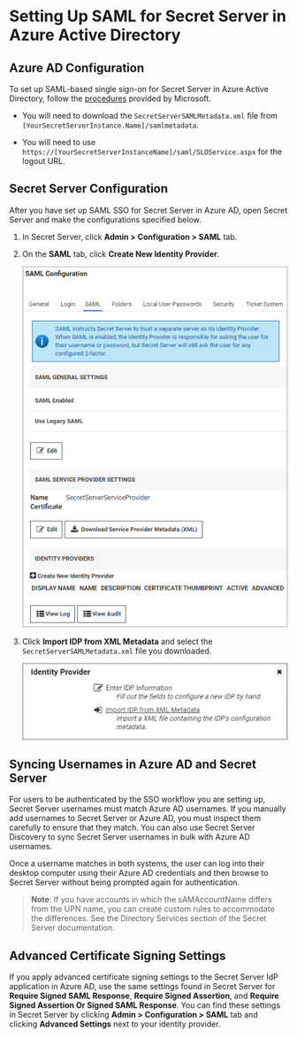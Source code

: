 [title]: # (Setting Up ADFS for SAML)
[tags]: # (directory services,active directory,sAMAccountName,UPN)
[priority]: # (1000)
[display]: # (all)

# Setting Up SAML for Secret Server in Azure Active Directory

## Azure AD Configuration

To set up SAML-based single sign-on for Secret Server in Azure Active Directory, follow the [procedures](https://docs.microsoft.com/en-us/azure/active-directory/manage-apps/add-application-portal-setup-sso) provided by Microsoft.

* You will need to download the `SecretServerSAMLMetadata.xml` file from `[YourSecretServerInstance.Name]/samlmetadata`.

* You will need to use `https://[YourSecretServerInstanceName]/saml/SLOService.aspx` for the logout URL.

## Secret Server Configuration

After you have set up SAML SSO for Secret Server in Azure AD, open Secret Server and make the configurations specified below.

1. In Secret Server, click **Admin \> Configuration \> SAML** tab.

1. On the **SAML** tab, click **Create New Identity Provider**.

   ![image-azure-ad-saml1](images/azure-ad-saml1.png)

1. Click **Import IDP from XML Metadata** and select the `SecretServerSAMLMetadata.xml` file you downloaded.

   ![image-azure-ad-saml2](images/azure-ad-saml2.png)

## Syncing Usernames in Azure AD and Secret Server

For users to be authenticated by the SSO workflow you are setting up, Secret Server usernames must match Azure AD usernames. If you manually add usernames to Secret Server or Azure AD, you must inspect them carefully to ensure that they match. You can also use Secret Server Discovery to sync Secret Server usernames in bulk with Azure AD usernames.

Once a username matches in both systems, the user can log into their desktop computer using their Azure AD credentials and then browse to Secret Server without being prompted again for authentication.

 >**Note**: If you have accounts in which the sAMAccountName differs from the UPN name, you can create custom rules to accommodate the differences. See the Directory Services section of the Secret Server documentation.

## Advanced Certificate Signing Settings

If you apply advanced certificate signing settings to the Secret Server IdP application in Azure AD, use the same settings found in Secret Server for **Require Signed SAML Response**, **Require Signed Assertion**, and **Require Signed Assertion Or Signed SAML Response**. You can find these settings in Secret Server by clicking **Admin \> Configuration \> SAML** tab and clicking **Advanced Settings** next to your identity provider.
